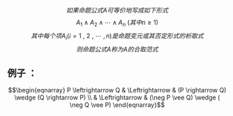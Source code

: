 $$如果命题公式A 可等价地写成如下形式$$
$$A_{1} \wedge A_{2} \wedge \cdots \wedge A_{n} \ (其中n \geq 1)$$
$$其中每个项A_{i}(i= 1 \ , \ 2 \ , \ \cdots \ , n)是命题变元或其否定形式的析取式$$
$$则命题公式A称为A的合取范式$$
## 例子 ：
$$\begin{eqnarray}
P \leftrightarrow Q  & \Leftrightarrow & (P \rightarrow Q) \wedge (Q \rightarrow P) \\ & \Leftrightarrow & (\neg P \vee Q) \wedge ( \neg Q \vee P)
\end{eqnarray}$$